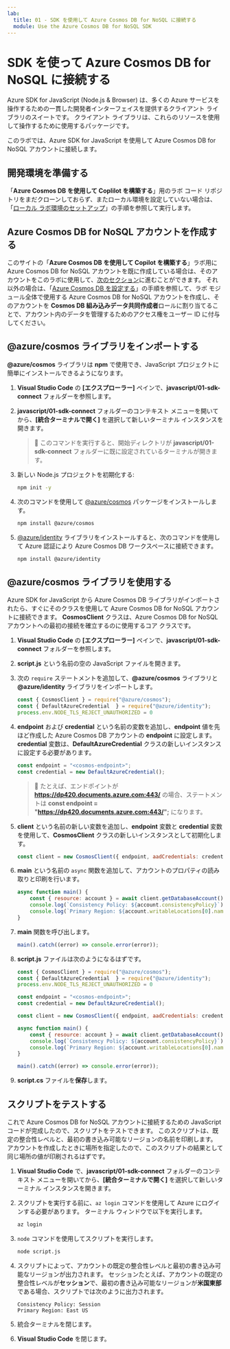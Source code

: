 ```yaml
---
lab:
  title: 01 - SDK を使用して Azure Cosmos DB for NoSQL に接続する
  module: Use the Azure Cosmos DB for NoSQL SDK
---
```


# SDK を使って Azure Cosmos DB for NoSQL に接続する

Azure SDK for JavaScript (Node.js & Browser) は、多くの Azure サービスを操作するための一貫した開発者インターフェイスを提供するクライアント ライブラリのスイートです。 クライアント ライブラリは、これらのリソースを使用して操作するために使用するパッケージです。

このラボでは、Azure SDK for JavaScript を使用して Azure Cosmos DB for NoSQL アカウントに接続します。

## 開発環境を準備する

「**Azure Cosmos DB を使用して Coplilot を構築する**」用のラボ コード リポジトリをまだクローンしておらず、またローカル環境を設定していない場合は、「[ローカル ラボ環境のセットアップ](00-setup-lab-environment.md)」の手順を参照して実行します。

## Azure Cosmos DB for NoSQL アカウントを作成する

このサイトの「**Azure Cosmos DB を使用して Copilot を構築する**」ラボ用に Azure Cosmos DB for NoSQL アカウントを既に作成している場合は、そのアカウントをこのラボに使用して、[次のセクション](#import-the-azurecosmos-library)に進むことができます。 それ以外の場合は、「[Azure Cosmos DB を設定する](../../common/instructions/00-setup-cosmos-db.md)」の手順を参照して、ラボ モジュール全体で使用する Azure Cosmos DB for NoSQL アカウントを作成し、そのアカウントを **Cosmos DB 組み込みデータ共同作成者**ロールに割り当てることで、アカウント内のデータを管理するためのアクセス権をユーザー ID に付与してください。

## @azure/cosmos ライブラリをインポートする

**@azure/cosmos** ライブラリは **npm** で使用でき、JavaScript プロジェクトに簡単にインストールできるようになります。

1. **Visual Studio Code** の **[エクスプローラー]** ペインで、**javascript/01-sdk-connect** フォルダーを参照します。

1. **javascript/01-sdk-connect** フォルダーのコンテキスト メニューを開いてから、**[統合ターミナルで開く]** を選択して新しいターミナル インスタンスを開きます。

    > &#128221; このコマンドを実行すると、開始ディレクトリが **javascript/01-sdk-connect** フォルダーに既に設定されているターミナルが開きます。

1. 新しい Node.js プロジェクトを初期化する:

    ```bash
    npm init -y
    ```

1. 次のコマンドを使用して [@azure/cosmos][npmjs.com/package/@azure/cosmos] パッケージをインストールします。

    ```bash
    npm install @azure/cosmos
    ```

1. [@azure/identity][npmjs.com/package/@azure/identity] ライブラリをインストールすると、次のコマンドを使用して Azure 認証により Azure Cosmos DB ワークスペースに接続できます。

    ```bash
    npm install @azure/identity
    ```

## @azure/cosmos ライブラリを使用する

Azure SDK for JavaScript から Azure Cosmos DB ライブラリがインポートされたら、すぐにそのクラスを使用して Azure Cosmos DB for NoSQL アカウントに接続できます。 **CosmosClient** クラスは、Azure Cosmos DB for NoSQL アカウントへの最初の接続を確立するのに使用するコア クラスです。

1. **Visual Studio Code** の **[エクスプローラー]** ペインで、**javascript/01-sdk-connect** フォルダーを参照します。

1. **script.js** という名前の空の JavaScript ファイルを開きます。

1. 次の `require` ステートメントを追加して、**@azure/cosmos** ライブラリと **@azure/identity** ライブラリをインポートします。

    ```javascript
    const { CosmosClient } = require("@azure/cosmos");
    const { DefaultAzureCredential  } = require("@azure/identity");
    process.env.NODE_TLS_REJECT_UNAUTHORIZED = 0
    ```

1. **endpoint** および **credential** という名前の変数を追加し、**endpoint** 値を先ほど作成した Azure Cosmos DB アカウントの **endpoint** に設定します。 **credential** 変数は、**DefaultAzureCredential** クラスの新しいインスタンスに設定する必要があります。

    ```javascript
    const endpoint = "<cosmos-endpoint>";
    const credential = new DefaultAzureCredential();
    ```

    > &#128221; たとえば、エンドポイントが **https://dp420.documents.azure.com:443/** の場合、ステートメントは **const endpoint = "https://dp420.documents.azure.com:443/";** になります。

1. **client** という名前の新しい変数を追加し、**endpoint** 変数と **credential** 変数を使用して、**CosmosClient** クラスの新しいインスタンスとして初期化します。

    ```javascript
    const client = new CosmosClient({ endpoint, aadCredentials: credential });
    ```

1. **main** という名前の `async` 関数を追加して、アカウントのプロパティの読み取りと印刷を行います。

    ```javascript
    async function main() {
        const { resource: account } = await client.getDatabaseAccount();
        console.log(`Consistency Policy: ${account.consistencyPolicy}`);
        console.log(`Primary Region: ${account.writableLocations[0].name}`);
    }
    ```

1. **main** 関数を呼び出します。

    ```javascript
    main().catch((error) => console.error(error));
    ```

1. **script.js** ファイルは次のようになるはずです。

    ```javascript
    const { CosmosClient } = require("@azure/cosmos");
    const { DefaultAzureCredential  } = require("@azure/identity");
    process.env.NODE_TLS_REJECT_UNAUTHORIZED = 0

    const endpoint = "<cosmos-endpoint>";
    const credential = new DefaultAzureCredential();

    const client = new CosmosClient({ endpoint, aadCredentials: credential });

    async function main() {
        const { resource: account } = await client.getDatabaseAccount();
        console.log(`Consistency Policy: ${account.consistencyPolicy}`);
        console.log(`Primary Region: ${account.writableLocations[0].name}`);
    }

    main().catch((error) => console.error(error));
    ```

1. **script.cs** ファイルを**保存**します。

## スクリプトをテストする

これで Azure Cosmos DB for NoSQL アカウントに接続するための JavaScript コードが完成したので、スクリプトをテストできます。 このスクリプトは、既定の整合性レベルと、最初の書き込み可能なリージョンの名前を印刷します。 アカウントを作成したときに場所を指定したので、このスクリプトの結果として同じ場所の値が印刷されるはずです。

1. **Visual Studio Code** で、**javascript/01-sdk-connect** フォルダーのコンテキスト メニューを開いてから、**[統合ターミナルで開く]** を選択して新しいターミナル インスタンスを開きます。

1. スクリプトを実行する前に、`az login` コマンドを使用して Azure にログインする必要があります。 ターミナル ウィンドウで以下を実行します。

    ```bash
    az login
    ```

1. `node` コマンドを使用してスクリプトを実行します。

    ```bash
    node script.js
    ```

1. スクリプトによって、アカウントの既定の整合性レベルと最初の書き込み可能なリージョンが出力されます。 セッションたとえば、アカウントの既定の整合性レベルが**セッション**で、最初の書き込み可能なリージョンが**米国東部**である場合、スクリプトでは次のように出力されます。

    ```text
    Consistency Policy: Session
    Primary Region: East US
    ```

1. 統合ターミナルを閉じます。

1. **Visual Studio Code** を閉じます。

[code.visualstudio.com/docs/getstarted]: https://code.visualstudio.com/docs/getstarted/tips-and-tricks
[npmjs.com/package/@azure/cosmos]: https://www.npmjs.com/package/@azure/cosmos
[npmjs.com/package/@azure/identity]: https://www.npmjs.com/package/@azure/identity
